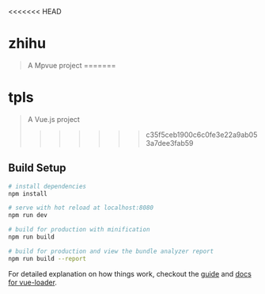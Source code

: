 <<<<<<< HEAD
# zhihu

> A Mpvue project
=======
# tpls

> A Vue.js project
>>>>>>> c35f5ceb1900c6c0fe3e22a9ab053a7dee3fab59

## Build Setup

``` bash
# install dependencies
npm install

# serve with hot reload at localhost:8080
npm run dev

# build for production with minification
npm run build

# build for production and view the bundle analyzer report
npm run build --report
```

For detailed explanation on how things work, checkout the [guide](http://vuejs-templates.github.io/webpack/) and [docs for vue-loader](http://vuejs.github.io/vue-loader).
